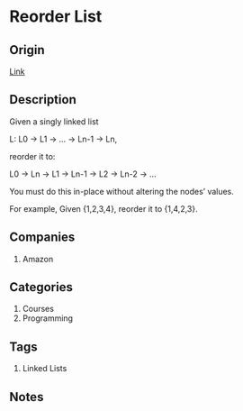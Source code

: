 # Reorder List

## Origin

[Link](https://www.interviewbit.com/problems/reorder-list/)

## Description

Given a singly linked list

L: L0 → L1 → … → Ln-1 → Ln,

reorder it to:

L0 → Ln → L1 → Ln-1 → L2 → Ln-2 → …

You must do this in-place without altering the nodes’ values.

For example, Given {1,2,3,4}, reorder it to {1,4,2,3}.

## Companies

1. Amazon

## Categories

1. Courses
1. Programming

## Tags

1. Linked Lists

## Notes